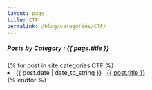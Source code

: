 ```yaml
---
layout: page
title: CTF
permalink: /blog/categories/CTF/
---
```


<h5> Posts by Category : {{ page.title }} </h5>

<div class="card">
{% for post in site.categories.CTF %}
 <li class="category-posts"><span>{{ post.date | date_to_string }}</span> &nbsp; <a href="{{ post.url }}">{{ post.title }}</a></li>
{% endfor %}
</div>
